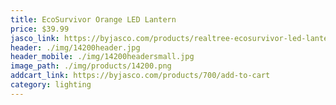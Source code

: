 ```yaml
---
title: EcoSurvivor Orange LED Lantern
price: $39.99
jasco_link: https://byjasco.com/products/realtree-ecosurvivor-led-lantern-orange-camo
header: ./img/14200header.jpg
header_mobile: ./img/14200headersmall.jpg
image_path: ./img/products/14200.png
addcart_link: https://byjasco.com/products/700/add-to-cart
category: lighting
---
```

